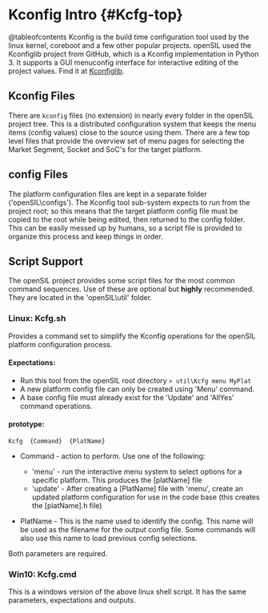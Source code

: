 # Kconfig Intro        {#Kcfg-top}
@tableofcontents
Kconfig is the build time configuration tool used by the linux kernel, coreboot and a few other popular projects. openSIL used the Kconfiglib project from GitHub, which is a Kconfig implementation in Python 3.
It supports a GUI menuconfig interface for interactive editing of the project values. Find it at [Kconfiglib](https://github.com/ulfalizer/Kconfiglib).
## Kconfig Files
There are ```kconfig``` files (no extension) in nearly every folder in the openSIL project tree. This is a distributed configuration system that keeps the menu items (config values) close to the source using them.
There are a few top level files that provide the overview set of menu pages for selecting the Market Segment, Socket and SoC's for the target platform.

## config Files
The platform configuration files are kept in a separate folder ('openSIL\configs').
The Kconfig tool sub-system expects to run from the project root; so this means that the target platform config file must be copied to the root while being edited, then returned to the config folder. This can be easily messed up by humans, so a script file is provided to organize this process and keep things in order.

## Script Support
The openSIL project provides some script files for the most common command sequences. Use of these are optional but **highly** recommended. They are located in the 'openSIL\util'  folder.

### Linux: Kcfg.sh
Provides a command set to simplify the Kconfig operations for the openSIL platform  configuration process.

#### Expectations:
- Run this tool from the openSIL root directory ```> util\Kcfg menu MyPlat```
- A new platform config file can only be created using 'Menu' command.
- A base config file must already exist for the 'Update' and 'AllYes' command operations.

#### prototype:
```Kcfg  {Command}  {PlatName}```

* Command -  action to perform. Use one of the following:
  - 'menu'    - run the interactive menu system to select options for a specific platform.
                   This produces the [platName] file
  - 'update'  - After creating a [PlatName] file with 'menu',
                   create an updated platform configuration
                   for use in the code base (this creates
                   the [platName].h file)

* PlatName - This is the name used to identify the config.
              This name will be used as the filename for the
              output config file. Some commands will also use
              this name to load previous config selections.

Both parameters are required.
### Win10: Kcfg.cmd
This is a windows version of the above linux shell script. It has the same parameters, expectations and outputs.